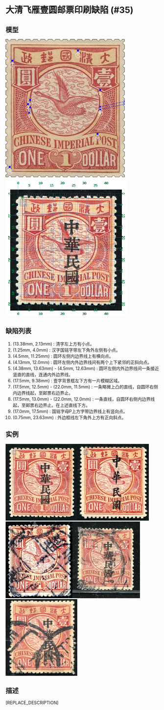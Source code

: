 # 大清飞雁壹圆邮票印刷缺陷 (#35)

## 模型
<img src="model.png" height=450/> <img src="sampling.png" height=450/>

## 缺陷列表
1. (13.38mm, 2.13mm) :  清字左上方有小点。
1. (1.25mm, 4.0mm) :  汉字国铭字带左下角外左侧有小点。
1. (4.5mm, 11.25mm) :  圆环左侧内边界线上有横向点。
1. (4.13mm, 12.0mm) :  圆环左侧内外边界线间有两个上下紧邻的正斜向点。
1. (4.38mm, 13.63mm) - (4.5mm, 12.63mm) :  圆环左侧内外边界线间一条接近竖直的直线，连通内外边界线。
1. (17.5mm, 9.38mm) :  壹字背景框左下方有一片模糊区域。
1. (17.5mm, 12.5mm) - (22.0mm, 11.5mm) :  一条略微上凸的直线，自圆环右侧内边界线起，至邮票右边界止。
1. (17.5mm, 13.0mm) - (22.0mm, 12.0mm) :  一条直线，自圆环右侧内边界线起，至邮票右边界止。在上述直线下方。
1. (17.0mm, 17.5mm) :  国铭字母P上方字带边界线上有竖向点。
1. (0.75mm, 23.63mm) :  外边框线左下角外上方有正向斜点。


## 实例
<img src="2012-02-21_00056834024A.jpg" height=250/><img src="2013-07-01_00115515004A.jpg" height=250/><img src="2014-01-12_00131096020A.jpg" height=250/><img src="2014-03-03_00136537040A.jpg" height=250/><img src="2015-07-17_00182626038A.jpg" height=250/>


## 描述
[REPLACE_DESCRIPTION]

